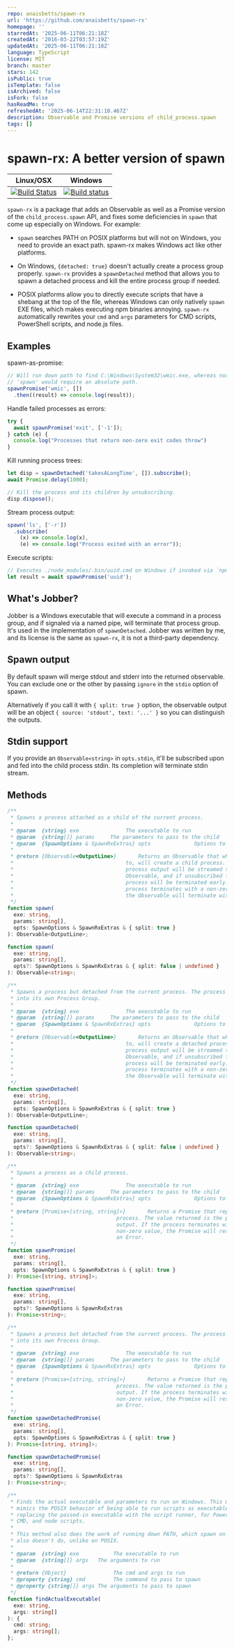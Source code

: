 ```yaml
---
repo: anaisbetts/spawn-rx
url: 'https://github.com/anaisbetts/spawn-rx'
homepage: ''
starredAt: '2025-06-11T06:21:18Z'
createdAt: '2016-03-22T03:57:19Z'
updatedAt: '2025-06-11T06:21:18Z'
language: TypeScript
license: MIT
branch: master
stars: 142
isPublic: true
isTemplate: false
isArchived: false
isFork: false
hasReadMe: true
refreshedAt: '2025-06-14T22:31:10.467Z'
description: Observable and Promise versions of child_process.spawn
tags: []
---
```


# spawn-rx: A better version of spawn

| Linux/OSX | Windows |
| --- | --- |
| [![Build Status](https://travis-ci.org/tools-rx/spawn-rx.svg?branch=master)](https://travis-ci.org/tools-rx/spawn-rx) | [![Build status](https://ci.appveyor.com/api/projects/status/xm9xpgma4jwy3xns?svg=true)](https://ci.appveyor.com/project/dfbaskin/spawn-rx) |

`spawn-rx` is a package that adds an Observable as well as a Promise version of 
the `child_process.spawn` API, and fixes some deficiencies in `spawn` that come 
up especially on Windows. For example:

* `spawn` searches PATH on POSIX platforms but will not on Windows, you need to
  provide an exact path. spawn-rx makes Windows act like other platforms.
  
* On Windows, `{detached: true}` doesn't actually create a process group properly.
  `spawn-rx` provides a `spawnDetached` method that allows you to spawn a detached
  process and kill the entire process group if needed.
  
* POSIX platforms allow you to directly execute scripts that have a shebang at 
  the top of the file, whereas Windows can only natively `spawn` EXE files, which
  makes executing npm binaries annoying. `spawn-rx` automatically rewrites your
  `cmd` and `args` parameters for CMD scripts, PowerShell scripts, and node.js
  files.

## Examples

spawn-as-promise:

```js
// Will run down path to find C:\Windows\System32\wmic.exe, whereas normal 
// 'spawn' would require an absolute path.
spawnPromise('wmic', [])
  .then((result) => console.log(result));
```

Handle failed processes as errors:

```js
try {
  await spawnPromise('exit', ['-1']);
} catch (e) {
  console.log("Processes that return non-zero exit codes throw")
}
```

Kill running process trees:

```js
let disp = spawnDetached('takesALongTime', []).subscribe();
await Promise.delay(1000);

// Kill the process and its children by unsubscribing.
disp.dispose();
```

Stream process output:

```js
spawn('ls', ['-r'])
  .subscribe(
    (x) => console.log(x), 
    (e) => console.log("Process exited with an error"));
```

Execute scripts:

```js
// Executes ./node_modules/.bin/uuid.cmd on Windows if invoked via `npm run`
let result = await spawnPromise('uuid');
```


## What's Jobber?

Jobber is a Windows executable that will execute a command in a process group,
and if signaled via a named pipe, will terminate that process group. It's used
in the implementation of `spawnDetached`. Jobber was written by me, and its license
is the same as `spawn-rx`, it is not a third-party dependency.

## Spawn output

By default spawn will merge stdout and stderr into the returned observable.
You can exclude one or the other by passing `ignore` in the `stdio` option of spawn.

Alternatively if you call it with `{ split: true }` option, the observable output
will be an object `{ source: 'stdout', text: '...' }` so you can distinguish
the outputs.

## Stdin support

If you provide an `Observable<string>` in `opts.stdin`, it'll be subscribed upon
 and fed into the child process stdin. Its completion will terminate stdin stream.

## Methods

```typescript
/**
 * Spawns a process attached as a child of the current process.
 *
 * @param  {string} exe               The executable to run
 * @param  {string[]} params     The parameters to pass to the child
 * @param  {SpawnOptions & SpawnRxExtras} opts              Options to pass to spawn.
 *
 * @return {Observable<OutputLine>}       Returns an Observable that when subscribed
 *                                    to, will create a child process. The
 *                                    process output will be streamed to this
 *                                    Observable, and if unsubscribed from, the
 *                                    process will be terminated early. If the
 *                                    process terminates with a non-zero value,
 *                                    the Observable will terminate with onError.
 */
function spawn(
  exe: string,
  params: string[],
  opts: SpawnOptions & SpawnRxExtras & { split: true }
): Observable<OutputLine>;

function spawn(
  exe: string,
  params: string[],
  opts?: SpawnOptions & SpawnRxExtras & { split: false | undefined }
): Observable<string>;

/**
 * Spawns a process but detached from the current process. The process is put
 * into its own Process Group.
 *
 * @param  {string} exe               The executable to run
 * @param  {string[]} params     The parameters to pass to the child
 * @param  {SpawnOptions & SpawnRxExtras} opts              Options to pass to spawn.
 *
 * @return {Observable<OutputLine>}       Returns an Observable that when subscribed
 *                                    to, will create a detached process. The
 *                                    process output will be streamed to this
 *                                    Observable, and if unsubscribed from, the
 *                                    process will be terminated early. If the
 *                                    process terminates with a non-zero value,
 *                                    the Observable will terminate with onError.
 */
function spawnDetached(
  exe: string,
  params: string[],
  opts: SpawnOptions & SpawnRxExtras & { split: true }
): Observable<OutputLine>;

function spawnDetached(
  exe: string,
  params: string[],
  opts?: SpawnOptions & SpawnRxExtras & { split: false | undefined }
): Observable<string>;

/**
 * Spawns a process as a child process.
 *
 * @param  {string} exe               The executable to run
 * @param  {string[]} params     The parameters to pass to the child
 * @param  {SpawnOptions & SpawnRxExtras} opts              Options to pass to spawn.
 *
 * @return {Promise<[string, string]>}       Returns a Promise that represents a child
 *                                 process. The value returned is the process
 *                                 output. If the process terminates with a
 *                                 non-zero value, the Promise will resolve with
 *                                 an Error.
 */
function spawnPromise(
  exe: string,
  params: string[],
  opts: SpawnOptions & SpawnRxExtras & { split: true }
): Promise<[string, string]>;

function spawnPromise(
  exe: string,
  params: string[],
  opts?: SpawnOptions & SpawnRxExtras
): Promise<string>;

/**
 * Spawns a process but detached from the current process. The process is put
 * into its own Process Group.
 *
 * @param  {string} exe               The executable to run
 * @param  {string[]} params     The parameters to pass to the child
 * @param  {SpawnOptions & SpawnRxExtras} opts              Options to pass to spawn.
 *
 * @return {Promise<[string, string]>}       Returns a Promise that represents a detached
 *                                 process. The value returned is the process
 *                                 output. If the process terminates with a
 *                                 non-zero value, the Promise will resolve with
 *                                 an Error.
 */
function spawnDetachedPromise(
  exe: string,
  params: string[],
  opts: SpawnOptions & SpawnRxExtras & { split: true }
): Promise<[string, string]>;

function spawnDetachedPromise(
  exe: string,
  params: string[],
  opts?: SpawnOptions & SpawnRxExtras
): Promise<string>;

/**
 * Finds the actual executable and parameters to run on Windows. This method
 * mimics the POSIX behavior of being able to run scripts as executables by
 * replacing the passed-in executable with the script runner, for PowerShell,
 * CMD, and node scripts.
 *
 * This method also does the work of running down PATH, which spawn on Windows
 * also doesn't do, unlike on POSIX.
 *
 * @param  {string} exe           The executable to run
 * @param  {string[]} args   The arguments to run
 *
 * @return {Object}               The cmd and args to run
 * @property {string} cmd         The command to pass to spawn
 * @property {string[]} args The arguments to pass to spawn
 */
function findActualExecutable(
  exe: string,
  args: string[]
): {
  cmd: string;
  args: string[];
};

